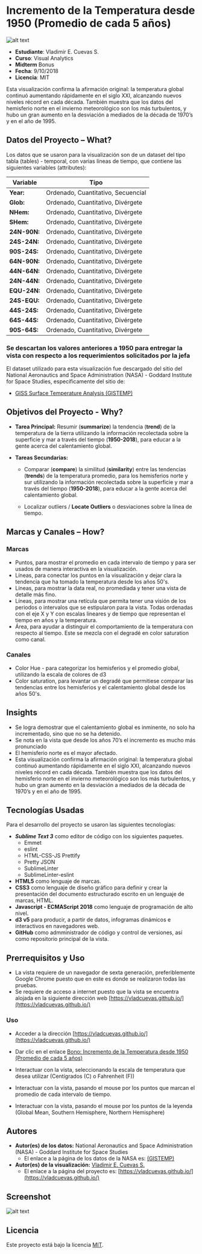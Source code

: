# Incremento de la Temperatura desde 1950 (Promedio de cada 5 años)

![alt text](https://c1.staticflickr.com/3/2922/14141611115_7bcfdc2ab0_c.jpg)

- **Estudiante**: Vladimir E. Cuevas S.
- **Curso**: Visual Analytics
- **Midterm** Bonus
- **Fecha**: 9/10/2018
- **Licencia**: MIT

Esta visualización confirma la afirmación original: la temperatura global continuó aumentando rápidamente en el siglo XXI, alcanzando nuevos niveles récord en cada década. También muestra que los datos del hemisferio norte en el invierno meteorológico son los más turbulentos, y hubo un gran aumento en la desviación a mediados de la década de 1970’s y en el año de 1995.

## Datos del Proyecto – What?
Los datos que se usaron para la visualización son de un dataset del tipo tabla (tables) - temporal, con varias líneas de tiempo, que contiene las siguientes variables (attributes):

|Variable |Tipo|
|---------|----|
**Year:**|Ordenado, Cuantitativo, Secuencial
**Glob:**|Ordenado, Cuantitativo, Divérgete
**NHem:**|Ordenado, Cuantitativo, Divérgete
**SHem:**|Ordenado, Cuantitativo, Divérgete
**24N-90N:**|Ordenado, Cuantitativo, Divérgete
**24S-24N:**|Ordenado, Cuantitativo, Divérgete
**90S-24S:**|Ordenado, Cuantitativo, Divérgete
**64N-90N:**|Ordenado, Cuantitativo, Divérgete
**44N-64N:**|Ordenado, Cuantitativo, Divérgete
**24N-44N:**|Ordenado, Cuantitativo, Divérgete
**EQU-24N:**|Ordenado, Cuantitativo, Divérgete
**24S-EQU:**|Ordenado, Cuantitativo, Divérgete
**44S-24S:**|Ordenado, Cuantitativo, Divérgete
**64S-44S:**|Ordenado, Cuantitativo, Divérgete
**90S-64S:**|Ordenado, Cuantitativo, Divérgete

### **Se descartan los valores anteriores a 1950 para entregar la vista con respecto a los requerimientos solicitados por la jefa**

El dataset utilizado para esta visualización fue descargado del sitio del National Aeronautics and Space Administration (NASA) - Goddard Institute for Space Studies, específicamente del sitio de:

- [GISS Surface Temperature Analysis (GISTEMP)](https://data.giss.nasa.gov/gistemp/)

## Objetivos del Proyecto - Why?
- **Tarea Principal:** Resumir (**summarize**) la tendencia (**trend**) de la temperatura de la tierra utilizando la información recolectada sobre la superficie y mar a través del tiempo (**1950-2018**), para educar a la gente acerca del calentamiento global.

- **Tareas Secundarias:**

	- Comparar (**compare**) la similitud (**similarity**) entre las tendencias (**trends**) de la temperatura promedio, para los hemisferios norte y sur utilizando la información recolectada sobre la superficie y mar a través del tiempo (**1950-2018**), para educar a la gente acerca del calentamiento global.

	- Localizar outliers / **Locate Outliers** o desviaciones sobre la línea de tiempo.

## Marcas y Canales – How?

### Marcas

 - Puntos, para mostrar el promedio en cada intervalo de tiempo y para ser usados de manera interactiva en la visualización.
 - Líneas, para conectar los puntos en la visualización y dejar clara la tendencia que ha tomado la temperatura desde los años 50's.
 - Líneas, para mostrar la data real, no promediada y tener una vista de detalle más fino.
 - Líneas, para mostrar una retícula que permita tener una visión de los periodos o intervalos que se estipularon para la vista. Todas ordenadas con el eje X y Y con escalas lineares y de tiempo que representan el tiempo en años y la temperatura.
 - Área, para ayudar a distinguir el comportamiento de la temperatura con respecto al tiempo. Este se mezcla con el degradé en color saturation como canal.

### Canales

- Color Hue - para categorizar los hemisferios y el promedio global, utilizando la escala de colores de d3
- Color saturation, para levantar un degradé que permitiese comparar las tendencias entre los hemisferios y el calentamiento global desde los años 50's.

## Insights

- Se logra demostrar que el calentamiento global es inminente, no solo ha incrementado, sino que no se ha detenido.
- Se nota en la vista que desde los años 70’s el incremento es mucho más pronunciado
- El hemisferio norte es el mayor afectado.
- Esta visualización confirma la afirmación original: la temperatura global continuó aumentando rápidamente en el siglo XXI, alcanzando nuevos niveles récord en cada década. También muestra que los datos del hemisferio norte en el invierno meteorológico son los más turbulentos, y hubo un gran aumento en la desviación a mediados de la década de 1970’s y en el año de 1995.

## Tecnologías Usadas
Para el desarrollo del proyecto se usaron las siguientes tecnologías:
-	***Sublime Text 3*** como editor de código con los siguientes paquetes.
	- Emmet
	- eslint
	- HTML-CSS-JS Prettify
	- Pretty JSON
	- SublimeLinter
	- SublimeLinter-eslint
- **HTML5** como lenguaje de marcas.
- **CSS3** como lenguaje de diseño gráfico para definir y crear la presentación del documento estructurado escrito en un lenguaje de marcas, HTML.
- **Javascript - ECMAScript 2018** como lenguaje de programación de alto nivel.
- **d3 v5** para producir, a partir de datos, infogramas dinámicos e interactivos en navegadores web.
- **GitHub** como admministrador de código y control de versiones, así como repositorio principal de la vista.

## Prerrequisitos y Uso

- La vista requiere de un navegador de sexta generación, preferiblemente Google Chrome puesto que en este es donde se realizaron todas las pruebas.
- Se requiere de acceso a internet puesto que la vista se encuentra alojada en la siguiente dirección web [https://vladcuevas.github.io/](https://vladcuevas.github.io/)

### Uso
- Acceder a la dirección [https://vladcuevas.github.io/](https://vladcuevas.github.io/)
- Dar clic en el enlace [Bono: Incremento de la Temperatura desde 1950 (Promedio de cada 5 años)]()
- Interactuar con la vista, seleccionando la escala de temperatura que desea utilizar (Centígrados (C) o Fahrenheit (F))

- Interactuar con la vista, pasando el mouse por los puntos que marcan el promedio de cada intervalo de tiempo.

- Interactuar con la vista, pasando el mouse por los puntos de la leyenda (Global Mean, Southern Hemisphere, Northern Hemisphere)

## Autores
- **Autor(es) de los datos:** National Aeronautics and Space Administration (NASA) - Goddard Institute for Space Studies
	- El enlace a la página de los datos de la NASA es: [(GISTEMP)](https://data.giss.nasa.gov/gistemp/)
- **Autor(es) de la visualización:** [Vladimir E. Cuevas S.](https://github.com/vladcuevas)
	- El enlace a la página del proyecto es: [https://vladcuevas.github.io/](https://vladcuevas.github.io/)

## Screenshot

![alt text](https://github.com/vladcuevas/Visual-Analytics/raw/master/Bono/img/Capture01.gif)

## Licencia
Este proyecto está bajo la licencia [MIT](https://github.com/vladcuevas/vladcuevas.github.io/blob/master/LICENSE).
